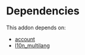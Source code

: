 # Dependencies

This addon depends on:

- [account](https://github.com/bringout/oca-ocb-accounting/tree/eb3c9b9e76fbb706c132f3bf6a9538d6d5a0b1a7/odoo-bringout-oca-ocb-account)
- [l10n_multilang](https://github.com/bringout/oca-ocb-l10n_me-africa/tree/65e40993c10b07bc49d9ef3bfe496bdd2c718518/odoo-bringout-oca-ocb-l10n_multilang)

